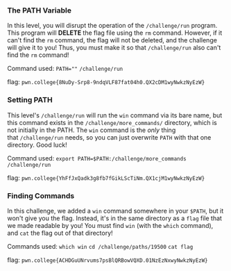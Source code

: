 
### The PATH Variable

In this level, you will disrupt the operation of the `/challenge/run` program. This program will **DELETE** the flag file using the `rm` command. However, if it can't find the `rm` command, the flag will not be deleted, and the challenge will give it to you! Thus, you must make it so that `/challenge/run` also can't find the `rm` command!

Command used: 
`PATH=""`
`/challenge/run`

flag: `pwn.college{8NuDy-Srp8-9ndqVLF87fat04h0.QX2cDM1wyNwkzNyEzW}`

### Setting PATH 

This level's `/challenge/run` will run the `win` command via its bare name, but this command exists in the `/challenge/more_commands/` directory, which is not initially in the PATH. The `win` command is the _only_ thing that `/challenge/run` needs, so you can just overwrite `PATH` with that one directory. Good luck!


Command used: 
`export PATH=$PATH:/challenge/more_commands`
`/challenge/run`

flag: `pwn.college{YhFfJxQadk3g8fb7fGikLScTiNm.QX1cjM1wyNwkzNyEzW}`

### Finding Commands 

In this challenge, we added a `win` command somewhere in your `$PATH`, but it won't give you the flag. Instead, it's in the same directory as a `flag` file that we made readable by you! You must find `win` (with the `which` command), and `cat` the flag out of that directory!

Commands used: 
`which win`
`cd /challenge/paths/19500`
`cat flag`

flag: `pwn.college{ACHDGuUNrvums7psBlQRBowVQXD.01NzEzNxwyNwkzNyEzW}`


